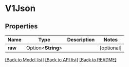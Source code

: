 # V1Json

## Properties

Name | Type | Description | Notes
------------ | ------------- | ------------- | -------------
**raw** | Option<**String**> |  | [optional]

[[Back to Model list]](../README.md#documentation-for-models) [[Back to API list]](../README.md#documentation-for-api-endpoints) [[Back to README]](../README.md)


